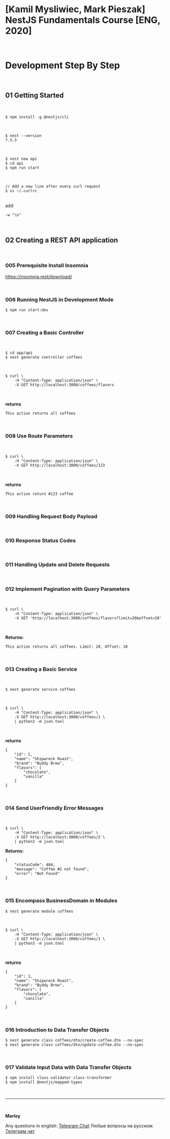 # [Kamil Mysliwiec, Mark Pieszak] NestJS Fundamentals Course [ENG, 2020]

<br/>

# Development Step By Step

<br/>

## 01 Getting Started

<br/>

    $ npm install -g @nestjs/cli

<br/>

    $ nest --version
    7.5.3

<br/>

    $ nest new api
    $ cd api
    $ npm run start

<br/>

    // Add a new line after every curl request
    $ vi ~/.curlrc

<br/>
add
<br/>

```
-w "\n"
```

<br/>

## 02 Creating a REST API application

<br/>

### 005 Prerequisite Install Insomnia

https://insomnia.rest/download/

<br/>

### 006 Running NestJS in Development Mode

    $ npm run start:dev

<br/>

### 007 Creating a Basic Controller

<br/>

    $ cd app/api
    $ nest generate controller coffees

<br/>

```
$ curl \
    -H "Content-Type: application/json" \
    -X GET http://localhost:3000/coffees/flavors
```

<br/>

**returns**

```
This action returns all coffees
```

<br/>

### 008 Use Route Parameters

<br/>

```
$ curl \
    -H "Content-Type: application/json" \
    -X GET http://localhost:3000/coffees/123
```

<br/>

**returns**

```
This action return #123 coffee
```

<br/>

### 009 Handling Request Body Payload

<br/>

### 010 Response Status Codes

<br/>

### 011 Handling Update and Delete Requests

<br/>

### 012 Implement Pagination with Query Parameters

<br/>

```
$ curl \
    -H "Content-Type: application/json" \
    -X GET 'http://localhost:3000/coffees/flavors?limit=20&offset=10'
```

<br/>

**Returns:**

```
This action returns all coffees. Limit: 20, Offset: 10
```

<br/>

### 013 Creating a Basic Service

<br/>

    $ nest generate service coffees

<br/>

```
$ curl \
    -H "Content-Type: application/json" \
    -X GET http://localhost:3000/coffees/1 \
    | python3 -m json.tool
```

<br/>

**returns**

```
{
    "id": 1,
    "name": "Shipwreck Roast",
    "brand": "Buddy Brew",
    "flavors": [
        "chocolate",
        "vanilla"
    ]
}

```

<br/>

### 014 Send UserFriendly Error Messages

<br/>

```
$ curl \
    -H "Content-Type: application/json" \
    -X GET http://localhost:3000/coffees/2 \
    | python3 -m json.tool
```

**Returns:**

```
{
    "statusCode": 404,
    "message": "Coffee #2 not found",
    "error": "Not Found"
}
```

<br/>

### 015 Encompass BusinessDomain in Modules

    $ nest generate module coffees

<br/>

```
$ curl \
    -H "Content-Type: application/json" \
    -X GET http://localhost:3000/coffees/1 \
    | python3 -m json.tool
```

<br/>

**returns**

```
{
    "id": 1,
    "name": "Shipwreck Roast",
    "brand": "Buddy Brew",
    "flavors": [
        "chocolate",
        "vanilla"
    ]
}

```

<br/>

### 016 Introduction to Data Transfer Objects

    $ nest generate class coffees/dto/create-coffee.dto --no-spec
    $ nest generate class coffees/dto/update-coffee.dto --no-spec

<br/>

### 017 Validate Input Data with Data Transfer Objects

    $ npm install class-validator class-transformer
    $ npm install @nestjs/mapped-types

<br/>

---

<br/>

**Marley**

Any questions in english: <a href="https://jsdev.org/chat/">Telegram Chat</a>
Любые вопросы на русском: <a href="https://jsdev.ru/chat/">Телеграм чат</a>

```

```
